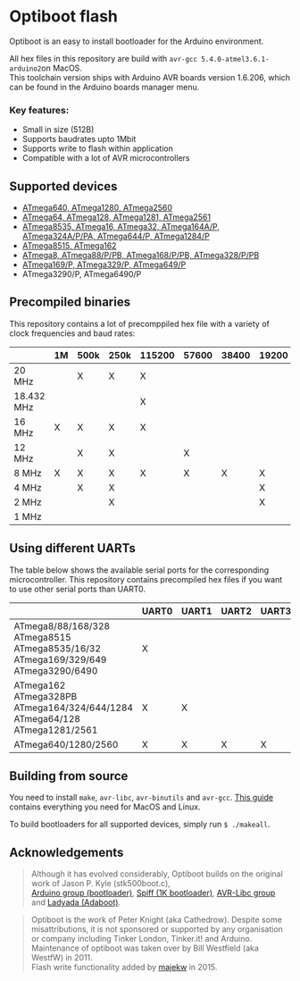 # Optiboot flash
Optiboot is an easy to install bootloader for the Arduino environment.
  
All hex files in this repository are build with `avr-gcc 5.4.0-atmel3.6.1-arduino2`on MacOS.  
This toolchain version ships with Arduino AVR boards version 1.6.206, which can be found in the Arduino boards manager menu.


### Key features:
* Small in size (512B)
* Supports baudrates upto 1Mbit
* Supports write to flash within application
* Compatible with a lot of AVR microcontrollers


## Supported devices
* [ATmega640, ATmega1280, ATmega2560](https://github.com/MCUdude/MegaCore)
* [ATmega64, ATmega128, ATmega1281, ATmega2561](https://github.com/MCUdude/MegaCore)
* [ATmega8535, ATmega16, ATmega32, ATmega164A/P, ATmega324A/P/PA, ATmega644/P, ATmega1284/P](https://github.com/MCUdude/MightyCore)
* [ATmega8515, ATmega162](https://github.com/MCUdude/MajorCore)
* [ATmega8, ATmega88/P/PB, ATmega168/P/PB, ATmega328/P/PB](https://github.com/MCUdude/MiniCore)
* [ATmega169/P, ATmega329/P, ATmega649/P](https://github.com/MCUdude/ButterflyCore)
* ATmega3290/P, ATmega6490/P


## Precompiled binaries
This repository contains a lot of precomppiled hex file with a variety of clock frequencies and baud rates:

|            | 1M | 500k | 250k | 115200 | 57600 | 38400 | 19200 | 9600 |
|------------|----|------|------|--------|-------|-------|-------|------|
| 20 MHz     |    | X    | X    | X      |       |       |       |      |
| 18.432 MHz |    |      |      | X      |       |       |       |      |
| 16 MHz     | X  | X    | X    | X      |       |       |       |      |
| 12 MHz     |    | X    | X    |        | X     |       |       |      |
| 8 MHz      | X  | X    | X    | X      | X     | X     | X     |      |
| 4 MHz      |    | X    | X    |        |       |       | X     | X    |
| 2 MHz      |    |      | X    |        |       |       | X     | X    |
| 1 MHz      |    |      |      |        |       |       |       | X    |


## Using different UARTs
The table below shows the available serial ports for the corresponding microcontroller. This repository contains precompiled hex files if you want to use other serial ports than UART0.

|                                                                                                           | UART0 | UART1 | UART2 | UART3 |
|-----------------------------------------------------------------------------------------------------------|-------|-------|-------|-------|
| ATmega8/88/168/328 <br/> ATmega8515 <br/> ATmega8535/16/32  <br/> ATmega169/329/649  <br/>ATmega3290/6490 | X     |       |       |       |
| ATmega162 <br/> ATmega328PB <br/> ATmega164/324/644/1284 <br/> ATmega64/128 <br/> ATmega1281/2561         | X     | X     |       |       |
| ATmega640/1280/2560                                                                                       | X     | X     | X     | X     |


## Building from source
You need to install `make`, `avr-libc`, `avr-binutils` and `avr-gcc`. [This guide](http://maxembedded.com/2015/06/setting-up-avr-gcc-toolchain-on-linux-and-mac-os-x/) contains everything you need for MacOS and Linux.

To build bootloaders for all supported devices, simply run `$ ./makeall`.


## Acknowledgements

> Although it has evolved considerably, Optiboot builds on the original work of Jason P. Kyle (stk500boot.c), <br/>
[Arduino group (bootloader)](http://arduino.cc), [Spiff (1K bootloader)](http://spiffie.org/know/arduino_1k_bootloader/bootloader.shtml),
[AVR-Libc group](http://nongnu.org/avr-libc) and [Ladyada (Adaboot)](http://www.ladyada.net/library/arduino/bootloader.html).

> Optiboot is the work of Peter Knight (aka Cathedrow). Despite some misattributions, it is not sponsored or supported by any organisation or company including Tinker London, Tinker.it! and Arduino. <br/>
> Maintenance of optiboot was taken over by Bill Westfield (aka WestfW) in 2011. <br/>
> Flash write functionality added by [majekw](https://github.com/majekw/) in 2015.

